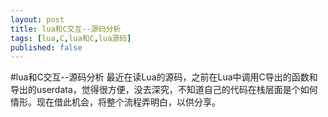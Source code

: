 ```yaml
---
layout: post
title: lua和C交互--源码分析
tags: [lua,C,lua和C,lua源码]
published: false
---
```


#lua和C交互--源码分析
最近在读Lua的源码，之前在Lua中调用C导出的函数和导出的userdata，觉得很方便，没去深究，不知道自己的代码在栈层面是个如何情形。现在借此机会，将整个流程弄明白，以供分享。

<!--more-->

